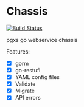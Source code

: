 # Chassis

[![Build Status](https://cloud.drone.io/api/badges/pgxs/chassis/status.svg)](https://cloud.drone.io/pgxs/chassis)

pgxs go webservice chassis

Features:

- [x] gorm
- [x] go-restufl
- [x] YAML config files
- [x] Validate
- [x] Migrate
- [x] API errors

